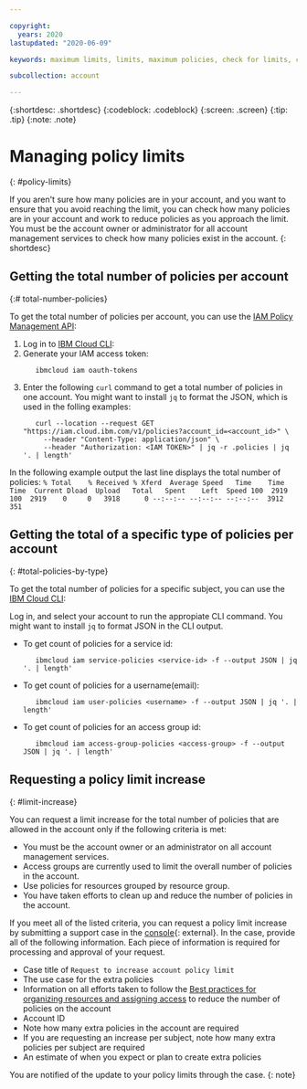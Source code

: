 ```yaml
---

copyright:
  years: 2020
lastupdated: "2020-06-09"

keywords: maximum limits, limits, maximum policies, check for limits, check policy number, increase policy limit, total number of account policies

subcollection: account

---
```



{:shortdesc: .shortdesc}
{:codeblock: .codeblock}
{:screen: .screen}
{:tip: .tip}
{:note: .note}

# Managing policy limits
{: #policy-limits}

If you aren't sure how many policies are in your account, and you want to ensure that you avoid reaching the limit, you can check how many policies are in your account and work to reduce policies as you approach the limit. You must be the account owner or administrator for all account management services to check how many policies exist in the account.
{: shortdesc}

## Getting the total number of policies per account
{:# total-number-policies}

To get the total number of policies per account, you can use the [IAM Policy Management API](/apidocs/iam-policy-management#get-policies-by-attributes):

1. Log in to [IBM Cloud CLI](/docs/cli?topic=cli-getting-started):
2. Generate your IAM access token: 
    ```
       ibmcloud iam oauth-tokens
    ```
3. Enter the following `curl` command to get a total number of policies in one account. You might want to install `jq` to format the JSON, which is used in the folling examples: 
    ```
       curl --location --request GET "https://iam.cloud.ibm.com/v1/policies?account_id=<account_id>" \
         --header "Content-Type: application/json" \
         --header "Authorization: <IAM TOKEN>" | jq -r .policies | jq '. | length'
    ```
In the following example output the last line displays the total number of policies:
    ```
      % Total    % Received % Xferd  Average Speed   Time    Time     Time  Current
                                     Dload  Upload   Total   Spent    Left  Speed
      100  2919  100  2919    0     0   3918      0 --:--:-- --:--:-- --:--:--  3912
      351
    ```

## Getting the total of a specific type of policies per account
{: #total-policies-by-type}

To get the total number of policies for a specific subject, you can use the [IBM Cloud CLI](/docs/cli?topic=cli-getting-started):

Log in, and select your account to run the appropiate CLI command. You might want to install `jq` to format JSON in the CLI output.
  
* To get count of policies for a service id:
    ```
       ibmcloud iam service-policies <service-id> -f --output JSON | jq '. | length'
    ```
* To get count of policies for a username(email):
    ```
       ibmcloud iam user-policies <username> -f --output JSON | jq '. | length'
    ```
* To get count of policies for an access group id:
    ```
       ibmcloud iam access-group-policies <access-group> -f --output JSON | jq '. | length'
    ```

## Requesting a policy limit increase
{: #limit-increase}

You can request a limit increase for the total number of policies that are allowed in the account only if the following criteria is met: 

* You must be the account owner or an administrator on all account management services.
* Access groups are currently used to limit the overall number of policies in the account.
* Use policies for resources grouped by resource group.
* You have taken efforts to clean up and reduce the number of policies in the account.

If you meet all of the listed criteria, you can request a policy limit increase by submitting a support case in the [console](https://{DomainName}/unifiedsupport/cases/add){: external}. In the case, provide all of the following information. Each piece of information is required for processing and approval of your request.

* Case title of `Request to increase account policy limit`
* The use case for the extra policies
* Information on all efforts taken to follow the [Best practices for organizing resources and assigning access](/docs/account?topic=account-account_setup#how_access) to reduce the number of policies on the account
* Account ID
* Note how many extra policies in the account are required
* If you are requesting an increase per subject, note how many extra policies per subject are required
* An estimate of when you expect or plan to create extra policies

You are notified of the update to your policy limits through the case.
{: note}

